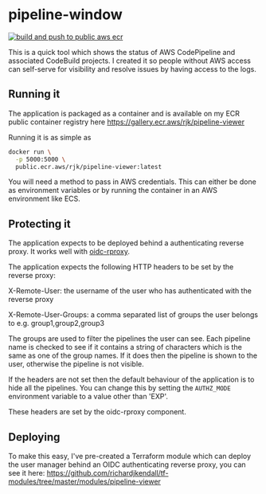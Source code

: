 # pipeline-window

[![build and push to public aws ecr](https://github.com/richardjkendall/pipeline-window/actions/workflows/build.yml/badge.svg)](https://github.com/richardjkendall/pipeline-window/actions/workflows/build.yml)

This is a quick tool which shows the status of AWS CodePipeline and associated CodeBuild projects.  I created it so people without AWS access can self-serve for visibility and resolve issues by having access to the logs.

## Running it

The application is packaged as a container and is available on my ECR public container registry here https://gallery.ecr.aws/rjk/pipeline-viewer

Running it is as simple as

```bash
docker run \
  -p 5000:5000 \
  public.ecr.aws/rjk/pipeline-viewer:latest
```

You will need a method to pass in AWS credentials.  This can either be done as environment variables or by running the container in an AWS environment like ECS.

## Protecting it

The application expects to be deployed behind a authenticating reverse proxy.  It works well with [oidc-rproxy](https://github.com/richardjkendall/oidc-rproxy).

The application expects the following HTTP headers to be set by the reverse proxy:

X-Remote-User: the username of the user who has authenticated with the reverse proxy

X-Remote-User-Groups: a comma separated list of groups the user belongs to e.g. group1,group2,group3

The groups are used to filter the pipelines the user can see.  Each pipeline name is checked to see if it contains a string of characters which is the same as one of the group names.  If it does then the pipeline is shown to the user, otherwise the pipeline is not visible.

If the headers are not set then the default behaviour of the application is to hide all the pipelines.  You can change this by setting the `AUTHZ_MODE` environment variable to a value other than 'EXP'.

These headers are set by the oidc-rproxy component.

## Deploying

To make this easy, I've pre-created a Terraform module which can deploy the user manager behind an OIDC authenticating reverse proxy, you can see it here: https://github.com/richardjkendall/tf-modules/tree/master/modules/pipeline-viewer
